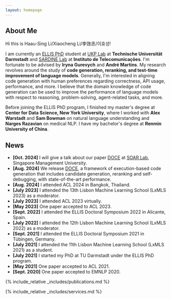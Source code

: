 ```yaml
---
layout: homepage
---
```


## About Me

Hi this is Haau-Sing Li/Xiaocheng Li/李效丞/이효성!

I am currently an [ELLIS PhD](https://ellis.eu/phd-postdoc) student at [UKP Lab](https://www.ukp.tu-darmstadt.de/) at **Technische Universität Darmstadt** and [SARDINE Lab](https://sardine-lab.github.io/) at **Instituto de Telecomunicações**. I'm fortunate to be advised by **Iryna Gurevych** and **André Martins**. My research revolves around the study of **code generation, reranking, and test-time improvement of language models**. Generally, I'm interested in aligning code generation with human preferences regarding correctness, API usage, performance, and more. I believe that the domain knowledge of code generation can be used to improve the performance of language models with respect to reasoning, problem-solving, agent-related tasks, and more.

Before joining the ELLIS PhD program, I finished my master's degree at **Center for Data Science, New York University**, where I worked with **Alex Warstadt** and **Sam Bowman** on natural language understanding and **Narges Razavian** on medical NLP. I have my bachelor's degree at **Renmin University of China**.

## News

- **[Oct. 2024]** I will give a talk about our paper [DOCE](https://www.arxiv.org/abs/2408.13745) at [SOAR Lab](https://soarlab.org/), Singapore Management University.
- **[Aug. 2024]** We release [DOCE](https://www.arxiv.org/abs/2408.13745), a framework of execution-based code generation that includes candidate generation, reranking and self-debugging, with state-of-the-art performance.
- **[Aug. 2024]** I attended ACL 2024 in Bangkok, Thailand.
- **[July 2023]** I attended the 13th Lisbon Machine Learning School (LxMLS 2023) as a moderator.
- **[July 2023]** I attended ACL 2023 virtually.
- **[May 2023]** One paper accepted to ACL 2023.
- **[Sept. 2022]** I attended the ELLIS Doctoral Symposium 2022 in Alicante, Spain.
- **[July 2022]** I attended the 12th Lisbon Machine Learning School (LxMLS 2022) as a moderator.
- **[Sept. 2021]** I attended the ELLIS Doctoral Symposium 2021 in Tübingen, Germany.
- **[July 2021]** I attended the 11th Lisbon Machine Learning School (LxMLS 2021) as a student.
- **[July 2021]** I started my PhD at TU Darmstadt under the ELLIS PhD program.
- **[May 2021]** One paper accepted to ACL 2021.
- **[Sept. 2020]** One paper accepted to EMNLP 2020.

{% include_relative _includes/publications.md %}

{% include_relative _includes/services.md %}
